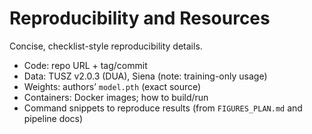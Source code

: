 # Reproducibility and Resources

Concise, checklist-style reproducibility details.

- Code: repo URL + tag/commit
- Data: TUSZ v2.0.3 (DUA), Siena (note: training-only usage)
- Weights: authors’ `model.pth` (exact source)
- Containers: Docker images; how to build/run
- Command snippets to reproduce results (from `FIGURES_PLAN.md` and pipeline docs)
